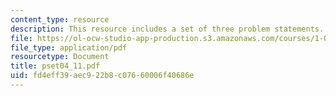 ```yaml
---
content_type: resource
description: This resource includes a set of three problem statements.
file: https://ol-ocw-studio-app-production.s3.amazonaws.com/courses/1-050-solid-mechanics-fall-2004/fd4eff39aec922b8c07660006f40686e_pset04_11.pdf
file_type: application/pdf
resourcetype: Document
title: pset04_11.pdf
uid: fd4eff39-aec9-22b8-c076-60006f40686e
---
```

